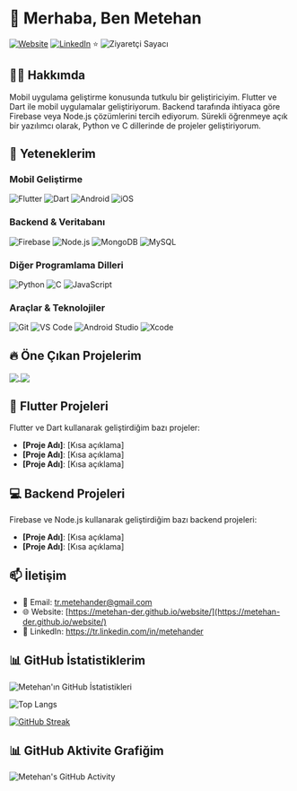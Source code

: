 # 👋 Merhaba, Ben Metehan              

[![Website](https://img.shields.io/badge/Website-4285F4?style=for-the-badge&logo=Google-chrome&logoColor=white)](https://metehan-der.github.io/website/)
[![LinkedIn](https://img.shields.io/badge/LinkedIn-0077B5?style=for-the-badge&logo=linkedin&logoColor=white)](https://tr.linkedin.com/in/metehander)
⭐️ ![Ziyaretçi Sayacı](https://komarev.com/ghpvc/?username=metehan-der&color=blueviolet)


## 👨‍💻 Hakkımda

Mobil uygulama geliştirme konusunda tutkulu bir geliştiriciyim. Flutter ve Dart ile mobil uygulamalar geliştiriyorum. Backend tarafında ihtiyaca göre Firebase veya Node.js çözümlerini tercih ediyorum. Sürekli öğrenmeye açık bir yazılımcı olarak, Python ve C dillerinde de projeler geliştiriyorum.

## 🚀 Yeteneklerim

### Mobil Geliştirme
![Flutter](https://img.shields.io/badge/Flutter-02569B?style=for-the-badge&logo=flutter&logoColor=white)
![Dart](https://img.shields.io/badge/Dart-0175C2?style=for-the-badge&logo=dart&logoColor=white)
![Android](https://img.shields.io/badge/Android-3DDC84?style=for-the-badge&logo=android&logoColor=white)
![iOS](https://img.shields.io/badge/iOS-000000?style=for-the-badge&logo=ios&logoColor=white)

### Backend & Veritabanı
![Firebase](https://img.shields.io/badge/Firebase-FFCA28?style=for-the-badge&logo=firebase&logoColor=black)
![Node.js](https://img.shields.io/badge/Node.js-339933?style=for-the-badge&logo=nodedotjs&logoColor=white)
![MongoDB](https://img.shields.io/badge/MongoDB-4EA94B?style=for-the-badge&logo=mongodb&logoColor=white)
![MySQL](https://img.shields.io/badge/MySQL-4479A1?style=for-the-badge&logo=mysql&logoColor=white)

### Diğer Programlama Dilleri
![Python](https://img.shields.io/badge/Python-3776AB?style=for-the-badge&logo=python&logoColor=white)
![C](https://img.shields.io/badge/C-00599C?style=for-the-badge&logo=c&logoColor=white)
![JavaScript](https://img.shields.io/badge/JavaScript-F7DF1E?style=for-the-badge&logo=javascript&logoColor=black)

### Araçlar & Teknolojiler
![Git](https://img.shields.io/badge/Git-F05032?style=for-the-badge&logo=git&logoColor=white)
![VS Code](https://img.shields.io/badge/VS_Code-007ACC?style=for-the-badge&logo=visual-studio-code&logoColor=white)
![Android Studio](https://img.shields.io/badge/Android_Studio-3DDC84?style=for-the-badge&logo=android-studio&logoColor=white)
![Xcode](https://img.shields.io/badge/Xcode-147EFB?style=for-the-badge&logo=xcode&logoColor=white)



## 🔥 Öne Çıkan Projelerim

<a href="https://github.com/metehan-der/flutter-proje">
  <img align="center" src="https://github-readme-stats.vercel.app/api/pin/?username=metehan-der&repo=flutter-proje&theme=tokyonight" />
</a>
<a href="https://github.com/metehan-der/firebase-projesi">
  <img align="center" src="https://github-readme-stats.vercel.app/api/pin/?username=metehan-der&repo=firebase-projesi&theme=tokyonight" />
</a>

## 📱 Flutter Projeleri

Flutter ve Dart kullanarak geliştirdiğim bazı projeler:

- **[Proje Adı]**: [Kısa açıklama]
- **[Proje Adı]**: [Kısa açıklama]
- **[Proje Adı]**: [Kısa açıklama]

## 💻 Backend Projeleri

Firebase ve Node.js kullanarak geliştirdiğim bazı backend projeleri:

- **[Proje Adı]**: [Kısa açıklama]
- **[Proje Adı]**: [Kısa açıklama]

## 📫 İletişim

- 📧 Email: tr.metehander@gmail.com
- 🌐 Website: [https://metehan-der.github.io/website/](https://metehan-der.github.io/website/)
- 💼 LinkedIn: https://tr.linkedin.com/in/metehander

## 📊 GitHub İstatistiklerim

![Metehan'ın GitHub İstatistikleri](https://github-readme-stats.vercel.app/api?username=metehan-der&show_icons=true&theme=tokyonight)

![Top Langs](https://github-readme-stats.vercel.app/api/top-langs/?username=metehan-der&layout=compact&theme=tokyonight)

[![GitHub Streak](https://github-readme-streak-stats.herokuapp.com/?user=metehan-der&theme=tokyonight)](https://git.io/streak-stats)
## 📊 GitHub Aktivite Grafiğim

![Metehan's GitHub Activity](https://github-readme-activity-graph.vercel.app/graph?username=Metehan-DER&theme=react-dark&area=true)





